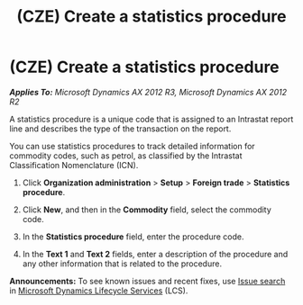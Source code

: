 ﻿---
title: (CZE) Create a statistics procedure
TOCTitle: (CZE) Create a statistics procedure
ms:assetid: 74a2ae9b-4ee1-4318-a1ac-b6e6fad6e641
ms:mtpsurl: https://technet.microsoft.com/en-us/library/JJ874417(v=AX.60)
ms:contentKeyID: 50619733
ms.date: 04/18/2014
mtps_version: v=AX.60
f1_keywords:
- Intrastat
- commodity code
- statistic
- statistics procedure
---

# (CZE) Create a statistics procedure 


_**Applies To:** Microsoft Dynamics AX 2012 R3, Microsoft Dynamics AX 2012 R2_

A statistics procedure is a unique code that is assigned to an Intrastat report line and describes the type of the transaction on the report.

You can use statistics procedures to track detailed information for commodity codes, such as petrol, as classified by the Intrastat Classification Nomenclature (ICN).

1.  Click **Organization administration** \> **Setup** \> **Foreign trade** \> **Statistics procedure**.

2.  Click **New**, and then in the **Commodity** field, select the commodity code.

3.  In the **Statistics procedure** field, enter the procedure code.

4.  In the **Text 1** and **Text 2** fields, enter a description of the procedure and any other information that is related to the procedure.

  
**Announcements:** To see known issues and recent fixes, use [Issue search](http://go.microsoft.com/fwlink/?linkid=389258) in [Microsoft Dynamics Lifecycle Services](http://go.microsoft.com/fwlink/?linkid=306505) (LCS).

